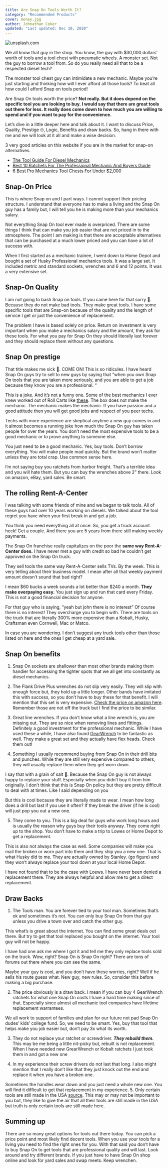 ```yaml
---
title: Are Snap On Tools Worth It?
category: "Recommended Products"
cover: money.jpg
author: Johnathan Coker
updated: "Last updated: Dec 10, 2020"
---
```


![unsplash.com](./money.jpg)

We all know that guy in the shop. You know, the guy with \$30,000 dollars’ worth of tools and a tool chest with pneumatic wheels. A monster set. Not the guy to borrow a tool from. So do you really need all that to be a respected diesel tech?

The monster tool chest guy can intimidate a new mechanic. Maybe you’re just starting and thinking how will I ever afford all those tools? To beat all how could I afford Snap on tools period!

Are Snap On tools worth the price? **Not really. But it does depend on the specific tool you are looking to buy. I would say that there are great tools out there for less. It really does come down to how much you are willing to spend and if you want to pay for the convenience.**

Let’s dive in a little deeper here and talk about it. I want to discuss Price, Quality, Prestige 🙄, Logic, Benefits and draw backs. So, hang in there with me and we will look at it all and make a wise decision.

3 very good articles on this website if you are in the market for snap-on alternatives.

- [The Tool Guide For Diesel Mechanics](/the-tool-guide-for-new-diesel-mechanics)
- [Best 10 Ratchets For The Professional Mechanic And Buyers Guide](/the-best-ratchet-for-professional-mechanics)
- [6 Best Pro Mechanics Tool Chests For Under \$2,000](/5-best-toolboxes-for-mechancis-under-2k)

## Snap-On Price

This is where Snap on and I part ways. I cannot support their pricing structure. I understand that everyone has to make a living and the Snap On guy has a family but, I will tell you he is making more than your mechanics salary.

Not everything Snap On tool ever made is overpriced. There are some things I think that can make you job easier that are not priced in to the atmosphere. The point I am making is that there are acceptable alternatives that can be purchased at a much lower priced and you can have a lot of success with.

When I first started as a mechanic trainee, I went down to Home Depot and bought a set of Husky Professional mechanics tools. It was a large set. It included metric and standard sockets, wrenches and 6 and 12 points. It was a very extensive set.

## Snap-On Quality

I am not going to bash Snap on tools. If you came here for that sorry 🙇‍. Because they do not make bad tools. They make great tools. I have some specific tools that are Snap-on because of the quality and the length of service I get or just the convenience of replacement.

The problem I have is based solely on price. Return on investment is very important when you make a mechanics salary and the amount, they ask for these tools. For what you pay for Snap On they should literally last forever and they should replace them without any questions.

## Snap On prestige

That title makes me sick 🤮. COME ON! This is so ridicules. I have heard Snap On guys try to sell to new guys by saying that “when you own Snap On tools that you are taken more seriously, and you are able to get a job because they know you are a professional. “

This is a joke. And it’s not a funny one. Some of the best mechanics I ever knew worked out of Roll Carts like [these](https://amzn.to/2KsOThv). The box does not make the mechanic. The mechanic makes the mechanic. If you have passion and a good attitude then you will get good jobs and respect of you peer techs.

Techs with more experience are skeptical anytime a new guy comes in and it almost becomes a running joke how much the Snap On guy has taken people for over the years. You don’t need the most expensive tools to be a good mechanic or to prove anything to someone else.

You just need to be a good mechanic. Yes, buy tools. Don’t borrow everything. You will make people mad quickly. But the brand won’t matter unless they are total crap. Use common sense here.

I’m not saying buy you ratchets from harbor freight. That’s a terrible idea and you will hate them. But you can buy the wrenches above 2” there. Look on amazon, eBay, yard sales. Be smart.

## The rolling Rent-A-Center

I was talking with some friends of mine and we began to talk tools. All of these guys had over 10 years working on diesels. We talked about the tool regret you have when your first break in and get a job.

You think you need everything all at once. So, you get a truck account. heck! Get a couple. And there you are 5 years from there still making weekly payments.

The Snap On franchise really capitalizes on the poor the **same way Rent-A-Center does.** I have never met a guy with credit so bad he couldn’t get approved on the Snap On truck.

They sell tools the same way Rent-A-Center sells TVs. By the week. This is very telling about their business model. I mean after all that weekly payment amount doesn’t sound that bad right?

I mean $60 bucks a week sounds a lot better than $240 a month. **They make overpaying easy.** You just sign up and run that card every Friday. This is not a good financial decision for anyone.

For that guy who is saying, “yeah but john there is no interest” Of course there is no interest! They overcharge you to begin with. There are tools on the truck that are literally 300% more expensive than a Kobalt, Husky, Craftsman even Cornwell, Mac or Matco.

In case you are wondering. I don’t suggest any truck tools other than those listed on here and the ones I get cheap at a yard sale.

## Snap On benefits

1. Snap On sockets are shallower than most other brands making them handier for accessing the tighter spots that we all get into constantly as diesel mechanics.

2. The Flank Drive Plus wrenches do not slip very easily. They will slip with enough force but, they hold up a little longer. Other bands have imitated this with success, so you don’t have to buy these for that benefit. I will mention that this set is very expensive. [Check the price on amazon here](https://amzn.to/2WEcBvH).
   Remember those are not off the truck but I find the price to be similar.

3. Great line wrenches. If you don’t know what a line wrench is, you are missing out. They are so nice when removing lines and fittings. Definitely a good investment for the professional mechanic. While I have used these a while, I have also found [GearWrench](https://amzn.to/34s3K34) to be fantastic as well. They make a great set and they actually have flex heads. Check them out!

4. Something I usually recommend buying from Snap On in their drill bits and punches. While they are still very expensive compared to others, they will usually replace them when they get worn down.

I say that with a grain of salt 🧂. Because the Snap On guy is not always happy to replace your stuff. Especially when you didn’t buy it from him originally. I don’t think that this is Snap On policy but they are pretty difficult to deal with at times. Like I said depending on you

But this is cool because they are literally made to wear. I mean how long does a drill but last if you use it often? If they break the driver (if he is cool) will just pop you out a new one.

5. They come to you. This is a big deal for guys who work long hours and is usually the reason why guys buy their tools anyway. They come right up to the shop. You don’t have to make a trip to Lowes or Home Depot to get a replacement.

This is also not always the case as well. Some companies will make you mail the broken or worn part into them and they ship you a new one. That is what Husky did to me. They are actually owned by Stanley. (go figure) and they won’t always replace your tool down at your local Home Depot.

I have not found that to be the case with Loews. I have never been denied a replacement there. They are always helpful and allow me to get a direct replacement.

## Draw Backs

1. The Tools man. You are forever tied to your tool man. Sometimes that’s ok and sometimes it’s not. You can only buy Snap On from that guy unless you drive a town over and catch the other guy.

This what’s is great about the internet. You can find some great deals out there. But try to get that tool replaced you bought on the internet. Your tool guy will not be happy.

I have had one ask me where I got it and tell me they only replace tools sold on the truck. Wow, right? Snap On is Snap On right? There are tons of forums out there where you can see the same.

Maybe your guy is cool, and you don’t have these worries, right? Well if he sells his route guess what. New guy, new rules. So, consider this before making a big purchase.

2. The price obviously is a draw back. I mean if you can buy 4 GearWrench ratchets for what one Snap On costs I have a hard time making since of that. Especially since almost all mechanic tool companies have lifetime replacement warrantees.

We all work to support of families and plan for our future not pad Snap On dudes’ kids’ college fund. So, we need to be smart. Yes, buy that tool that helps make you job easier but, don’t pay 3x what its worth.

3. They do not replace your ratchet or screwdriver. **_They rebuild them._** This may be me being a little nit-picky but, rebuilt is not replacement. When I have needed new GrearWrench or Kobalt ratchets I just took them in and got a new one

4. In my experience their screw drivers do not last that long. I also might mention that I really don’t like that they just knock out the end and replace it when you have a broken one.

Sometimes the handles wear down and you just need a whole new one. You will find it difficult to get that replacement in my experience. 5. Only certain tools are still made in the USA [source](https://allamericanreviews.com/snap-on-tools/). This may or may not be important to you but, they like to give the air that all their tools are still made in the USA but truth is only certain tools are still made here.

## Summing up

There are so many great options for tools out there today. You can pick a price point and most likely find decent tools. When you use your tools for a living you need to find the right ones for you. With that said you don’t have to buy Snap On to get tools that are professional quality and will last. Look around and try different brands. If you just have to have Snap On shop online and look for yard sales and swap meets. Keep wrenchen.
